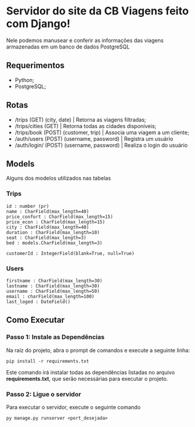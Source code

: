 # Servidor do site da CB Viagens feito com Django!
Nele podemos manusear e conferir as informações das viagens armazenadas em um banco de dados PostgreSQL

## Requerimentos
- Python;
- PostgreSQL;

## Rotas
- /trips (GET) (city, date)                 | Retorna as viagens filtradas;
- /trips/cities (GET)                       | Retorna todas as cidades disponíveis;
- /trips/book (POST) (customer, trip)       | Associa uma viagem a um cliente;
- /auth/users (POST) (username, password)   | Registra um usuário
- /auth/login/ (POST) (username, password)  | Realiza o login do usuário

## Models
Alguns dos modelos utilizados nas tabelas

### Trips
```
id : number (pr)
name : CharField(max_length=40)
price_confort : CharField(max_length=15)
price_econ : CharField(max_length=15)
city : CharField(max_length=40)
duration : CharField(max_length=10)
seat : CharField(max_length=3)
bed : models.CharField(max_length=3)

customerId : IntegerField(blank=True, null=True)
```

### Users
```
firstname : CharField(max_length=30)
lastname : CharField(max_length=30)
username : CharField(max_length=50)
email : charField(max_length=100)
last_loged : DateField()
```

## Como Executar
### Passo 1: Instale as Dependências
Na raíz do projeto, abra o prompt de comandos e execute a seguinte linha:

```
pip install -r requirements.txt
```

Este comando irá instalar todas as dependências listadas no arquivo **requirements.txt**, que serão necessárias para executar o projeto.

### Passo 2: Ligue o servidor
Para executar o servidor, execute o seguinte comando
```
py manage.py runserver <port_desejada>
```